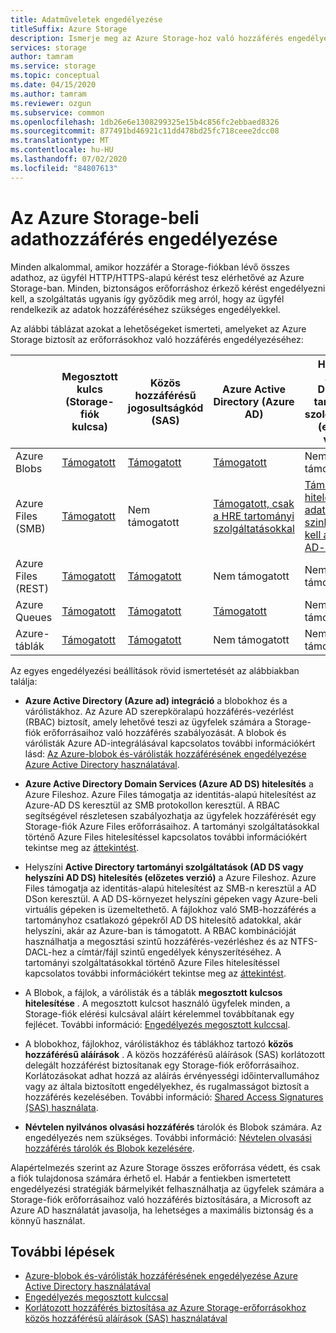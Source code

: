 ```yaml
---
title: Adatműveletek engedélyezése
titleSuffix: Azure Storage
description: Ismerje meg az Azure Storage-hoz való hozzáférés engedélyezésének különböző módjait, beleértve a Azure Active Directory, a megosztott kulcs engedélyezését vagy a közös hozzáférésű aláírásokat (SAS).
services: storage
author: tamram
ms.service: storage
ms.topic: conceptual
ms.date: 04/15/2020
ms.author: tamram
ms.reviewer: ozgun
ms.subservice: common
ms.openlocfilehash: 1db26e6e1308299325e15b4c856fc2ebbaed8326
ms.sourcegitcommit: 877491bd46921c11dd478bd25fc718ceee2dcc08
ms.translationtype: MT
ms.contentlocale: hu-HU
ms.lasthandoff: 07/02/2020
ms.locfileid: "84807613"
---
```

# <a name="authorizing-access-to-data-in-azure-storage"></a>Az Azure Storage-beli adathozzáférés engedélyezése

Minden alkalommal, amikor hozzáfér a Storage-fiókban lévő összes adathoz, az ügyfél HTTP/HTTPS-alapú kérést tesz elérhetővé az Azure Storage-ban. Minden, biztonságos erőforráshoz érkező kérést engedélyezni kell, a szolgáltatás ugyanis így győződik meg arról, hogy az ügyfél rendelkezik az adatok hozzáféréséhez szükséges engedélyekkel.

Az alábbi táblázat azokat a lehetőségeket ismerteti, amelyeket az Azure Storage biztosít az erőforrásokhoz való hozzáférés engedélyezéséhez:

|  |Megosztott kulcs (Storage-fiók kulcsa)  |Közös hozzáférésű jogosultságkód (SAS)  |Azure Active Directory (Azure AD)  |Helyszíni Active Directory tartományi szolgáltatások (előzetes verzió) |Névtelen nyilvános olvasási hozzáférés  |
|---------|---------|---------|---------|---------|---------|
|Azure Blobs     |[Támogatott](/rest/api/storageservices/authorize-with-shared-key/)         |[Támogatott](storage-sas-overview.md)         |[Támogatott](storage-auth-aad.md)         |Nem támogatott|[Támogatott](../blobs/storage-manage-access-to-resources.md)         |
|Azure Files (SMB)     |[Támogatott](/rest/api/storageservices/authorize-with-shared-key/)         |Nem támogatott         |[Támogatott, csak a HRE tartományi szolgáltatásokkal](../files/storage-files-active-directory-overview.md)         |[Támogatott, a hitelesítő adatokat szinkronizálni kell az Azure AD-vel](../files/storage-files-active-directory-overview.md)|Nem támogatott         |
|Azure Files (REST)     |[Támogatott](/rest/api/storageservices/authorize-with-shared-key/)         |[Támogatott](storage-sas-overview.md)         |Nem támogatott         |Nem támogatott |Nem támogatott         |
|Azure Queues     |[Támogatott](/rest/api/storageservices/authorize-with-shared-key/)         |[Támogatott](storage-sas-overview.md)         |[Támogatott](storage-auth-aad.md)         |Nem támogatott | Nem támogatott         |
|Azure-táblák     |[Támogatott](/rest/api/storageservices/authorize-with-shared-key/)         |[Támogatott](storage-sas-overview.md)         |Nem támogatott         |Nem támogatott| Nem támogatott         |

Az egyes engedélyezési beállítások rövid ismertetését az alábbiakban találja:

- **Azure Active Directory (Azure ad) integráció** a blobokhoz és a várólistákhoz. Az Azure AD szerepköralapú hozzáférés-vezérlést (RBAC) biztosít, amely lehetővé teszi az ügyfelek számára a Storage-fiók erőforrásaihoz való hozzáférés szabályozását. A blobok és várólisták Azure AD-integrálásával kapcsolatos további információkért lásd: [Az Azure-blobok és-várólisták hozzáférésének engedélyezése Azure Active Directory használatával](storage-auth-aad.md).

- **Azure Active Directory Domain Services (Azure AD DS) hitelesítés** a Azure Fileshoz. Azure Files támogatja az identitás-alapú hitelesítést az Azure-AD DS keresztül az SMB protokollon keresztül. A RBAC segítségével részletesen szabályozhatja az ügyfelek hozzáférését egy Storage-fiók Azure Files erőforrásaihoz. A tartományi szolgáltatásokkal történő Azure Files hitelesítéssel kapcsolatos további információkért tekintse meg az [áttekintést](../files/storage-files-active-directory-overview.md).

- Helyszíni **Active Directory tartományi szolgáltatások (AD DS vagy helyszíni AD DS) hitelesítés (előzetes verzió)** a Azure Fileshoz. Azure Files támogatja az identitás-alapú hitelesítést az SMB-n keresztül a AD DSon keresztül. A AD DS-környezet helyszíni gépeken vagy Azure-beli virtuális gépeken is üzemeltethető. A fájlokhoz való SMB-hozzáférés a tartományhoz csatlakozó gépekről AD DS hitelesítő adatokkal, akár helyszíni, akár az Azure-ban is támogatott. A RBAC kombinációját használhatja a megosztási szintű hozzáférés-vezérléshez és az NTFS-DACL-hez a címtár/fájl szintű engedélyek kényszerítéséhez. A tartományi szolgáltatásokkal történő Azure Files hitelesítéssel kapcsolatos további információkért tekintse meg az [áttekintést](../files/storage-files-active-directory-overview.md).

- A Blobok, a fájlok, a várólisták és a táblák **megosztott kulcsos hitelesítése** . A megosztott kulcsot használó ügyfelek minden, a Storage-fiók elérési kulcsával aláírt kérelemmel továbbítanak egy fejlécet. További információ: [Engedélyezés megosztott kulccsal](/rest/api/storageservices/authorize-with-shared-key/).
- A blobokhoz, fájlokhoz, várólistákhoz és táblákhoz tartozó **közös hozzáférésű aláírások** . A közös hozzáférésű aláírások (SAS) korlátozott delegált hozzáférést biztosítanak egy Storage-fiók erőforrásaihoz. Korlátozásokat adhat hozzá az aláírás érvényességi időintervallumához vagy az általa biztosított engedélyekhez, és rugalmasságot biztosít a hozzáférés kezelésében. További információ: [Shared Access Signatures (SAS) használata](storage-sas-overview.md).
- **Névtelen nyilvános olvasási hozzáférés** tárolók és Blobok számára. Az engedélyezés nem szükséges. További információ: [Névtelen olvasási hozzáférés tárolók és Blobok kezelésére](../blobs/storage-manage-access-to-resources.md).  

Alapértelmezés szerint az Azure Storage összes erőforrása védett, és csak a fiók tulajdonosa számára érhető el. Habár a fentiekben ismertetett engedélyezési stratégiák bármelyikét felhasználhatja az ügyfelek számára a Storage-fiók erőforrásaihoz való hozzáférés biztosítására, a Microsoft az Azure AD használatát javasolja, ha lehetséges a maximális biztonság és a könnyű használat.

## <a name="next-steps"></a>További lépések

- [Azure-blobok és-várólisták hozzáférésének engedélyezése Azure Active Directory használatával](storage-auth-aad.md)
- [Engedélyezés megosztott kulccsal](/rest/api/storageservices/authorize-with-shared-key/)
- [Korlátozott hozzáférés biztosítása az Azure Storage-erőforrásokhoz közös hozzáférésű aláírások (SAS) használatával](storage-sas-overview.md)
